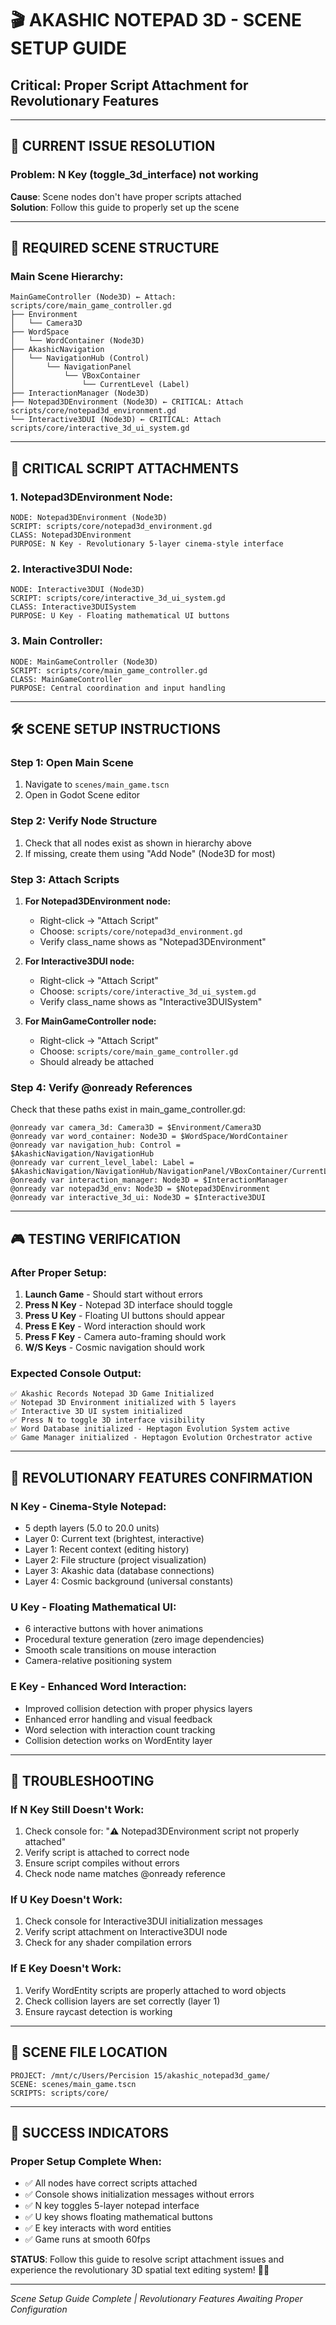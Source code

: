# 🎬 AKASHIC NOTEPAD 3D - SCENE SETUP GUIDE
## **Critical: Proper Script Attachment for Revolutionary Features**

---

## 🚨 **CURRENT ISSUE RESOLUTION**

### **Problem**: N Key (toggle_3d_interface) not working
**Cause**: Scene nodes don't have proper scripts attached  
**Solution**: Follow this guide to properly set up the scene

---

## 🎯 **REQUIRED SCENE STRUCTURE**

### **Main Scene Hierarchy:**
```
MainGameController (Node3D) ← Attach: scripts/core/main_game_controller.gd
├── Environment
│   └── Camera3D
├── WordSpace
│   └── WordContainer (Node3D)
├── AkashicNavigation
│   └── NavigationHub (Control)
│       └── NavigationPanel
│           └── VBoxContainer
│               └── CurrentLevel (Label)
├── InteractionManager (Node3D)
├── Notepad3DEnvironment (Node3D) ← CRITICAL: Attach scripts/core/notepad3d_environment.gd
└── Interactive3DUI (Node3D) ← CRITICAL: Attach scripts/core/interactive_3d_ui_system.gd
```

---

## 🔧 **CRITICAL SCRIPT ATTACHMENTS**

### **1. Notepad3DEnvironment Node:**
```
NODE: Notepad3DEnvironment (Node3D)
SCRIPT: scripts/core/notepad3d_environment.gd
CLASS: Notepad3DEnvironment
PURPOSE: N Key - Revolutionary 5-layer cinema-style interface
```

### **2. Interactive3DUI Node:**
```
NODE: Interactive3DUI (Node3D)  
SCRIPT: scripts/core/interactive_3d_ui_system.gd
CLASS: Interactive3DUISystem
PURPOSE: U Key - Floating mathematical UI buttons
```

### **3. Main Controller:**
```
NODE: MainGameController (Node3D)
SCRIPT: scripts/core/main_game_controller.gd
CLASS: MainGameController  
PURPOSE: Central coordination and input handling
```

---

## 🛠️ **SCENE SETUP INSTRUCTIONS**

### **Step 1: Open Main Scene**
1. Navigate to `scenes/main_game.tscn`
2. Open in Godot Scene editor

### **Step 2: Verify Node Structure**
1. Check that all nodes exist as shown in hierarchy above
2. If missing, create them using "Add Node" (Node3D for most)

### **Step 3: Attach Scripts**
1. **For Notepad3DEnvironment node:**
   - Right-click → "Attach Script"
   - Choose: `scripts/core/notepad3d_environment.gd`
   - Verify class_name shows as "Notepad3DEnvironment"

2. **For Interactive3DUI node:**
   - Right-click → "Attach Script"  
   - Choose: `scripts/core/interactive_3d_ui_system.gd`
   - Verify class_name shows as "Interactive3DUISystem"

3. **For MainGameController node:**
   - Right-click → "Attach Script"
   - Choose: `scripts/core/main_game_controller.gd`
   - Should already be attached

### **Step 4: Verify @onready References**
Check that these paths exist in main_game_controller.gd:
```gdscript
@onready var camera_3d: Camera3D = $Environment/Camera3D
@onready var word_container: Node3D = $WordSpace/WordContainer  
@onready var navigation_hub: Control = $AkashicNavigation/NavigationHub
@onready var current_level_label: Label = $AkashicNavigation/NavigationHub/NavigationPanel/VBoxContainer/CurrentLevel
@onready var interaction_manager: Node3D = $InteractionManager
@onready var notepad3d_env: Node3D = $Notepad3DEnvironment
@onready var interactive_3d_ui: Node3D = $Interactive3DUI
```

---

## 🎮 **TESTING VERIFICATION**

### **After Proper Setup:**
1. **Launch Game** - Should start without errors
2. **Press N Key** - Notepad 3D interface should toggle
3. **Press U Key** - Floating UI buttons should appear
4. **Press E Key** - Word interaction should work  
5. **Press F Key** - Camera auto-framing should work
6. **W/S Keys** - Cosmic navigation should work

### **Expected Console Output:**
```
✅ Akashic Records Notepad 3D Game Initialized
✅ Notepad 3D Environment initialized with 5 layers
✅ Interactive 3D UI system initialized
✅ Press N to toggle 3D interface visibility
✅ Word Database initialized - Heptagon Evolution System active
✅ Game Manager initialized - Heptagon Evolution Orchestrator active
```

---

## 🌟 **REVOLUTIONARY FEATURES CONFIRMATION**

### **N Key - Cinema-Style Notepad:**
- 5 depth layers (5.0 to 20.0 units)
- Layer 0: Current text (brightest, interactive)
- Layer 1: Recent context (editing history)
- Layer 2: File structure (project visualization)  
- Layer 3: Akashic data (database connections)
- Layer 4: Cosmic background (universal constants)

### **U Key - Floating Mathematical UI:**
- 6 interactive buttons with hover animations
- Procedural texture generation (zero image dependencies)
- Smooth scale transitions on mouse interaction
- Camera-relative positioning system

### **E Key - Enhanced Word Interaction:**
- Improved collision detection with proper physics layers
- Enhanced error handling and visual feedback
- Word selection with interaction count tracking
- Collision detection works on WordEntity layer

---

## 🔧 **TROUBLESHOOTING**

### **If N Key Still Doesn't Work:**
1. Check console for: "⚠️ Notepad3DEnvironment script not properly attached"
2. Verify script is attached to correct node
3. Ensure script compiles without errors
4. Check node name matches @onready reference

### **If U Key Doesn't Work:**
1. Check console for Interactive3DUI initialization messages
2. Verify script attachment on Interactive3DUI node
3. Check for any shader compilation errors

### **If E Key Doesn't Work:**
1. Verify WordEntity scripts are properly attached to word objects
2. Check collision layers are set correctly (layer 1)
3. Ensure raycast detection is working

---

## 📍 **SCENE FILE LOCATION**
```
PROJECT: /mnt/c/Users/Percision 15/akashic_notepad3d_game/
SCENE: scenes/main_game.tscn
SCRIPTS: scripts/core/
```

---

## 🎯 **SUCCESS INDICATORS**

### **Proper Setup Complete When:**
- ✅ All nodes have correct scripts attached
- ✅ Console shows initialization messages without errors
- ✅ N key toggles 5-layer notepad interface  
- ✅ U key shows floating mathematical buttons
- ✅ E key interacts with word entities
- ✅ Game runs at smooth 60fps

**STATUS**: Follow this guide to resolve script attachment issues and experience the revolutionary 3D spatial text editing system! 🚀✨

---

*Scene Setup Guide Complete | Revolutionary Features Awaiting Proper Configuration*